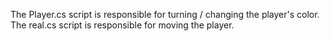  The Player.cs script is responsible for turning / changing the player's color.
 The real.cs script is responsible for moving the player.
